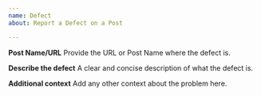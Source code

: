 ```yaml
---
name: Defect
about: Report a Defect on a Post

---
```


**Post Name/URL**
Provide the URL or Post Name where the defect is.

**Describe the defect**
A clear and concise description of what the defect is.

**Additional context**
Add any other context about the problem here.
